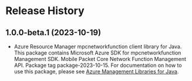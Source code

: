 # Release History

## 1.0.0-beta.1 (2023-10-19)

- Azure Resource Manager mpcnetworkfunction client library for Java. This package contains Microsoft Azure SDK for mpcnetworkfunction Management SDK. Mobile Packet Core Network Function Management API. Package tag package-2023-10-15. For documentation on how to use this package, please see [Azure Management Libraries for Java](https://aka.ms/azsdk/java/mgmt).
